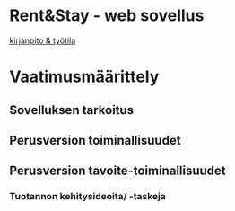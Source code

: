 # Rent&Stay - web sovellus

[kirjanpito & työtila](https://trello.com/invite/b/66dd979b69f8fe952329e9df/ATTIdecd3e46f5556f7fad0b770e17d14b7f159592A9/tikawebo)

# Vaatimusmäärittely

## Sovelluksen tarkoitus

## Perusversion toiminallisuudet

## Perusversion tavoite-toiminallisuudet

### Tuotannon kehitysideoita/ -taskeja
